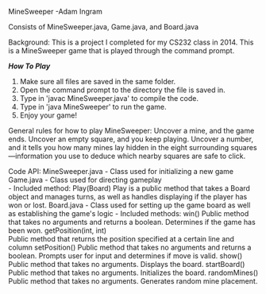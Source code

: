 MineSweeper  -Adam Ingram

Consists of MineSweeper.java, Game.java, and Board.java

Background:
This is a project I completed for my CS232 class in 2014.
This is a MineSweeper game that is played through the command prompt. 

***How To Play***
1. Make sure all files are saved in the same folder.
2. Open the command prompt to the directory the file is saved in. 
3. Type in 'javac MineSweeper.java' to compile the code.
4. Type in 'java MineSweeper' to run the game.
5. Enjoy your game!

General rules for how to play MineSweeper:
Uncover a mine, and the game ends. Uncover an empty square, and you keep playing. 
Uncover a number, and it tells you how many mines lay hidden in the eight surrounding 
squares—information you use to deduce which nearby squares are safe to click.

Code API:
MineSweeper.java
    - Class used for initializing a new game
Game.java
    - Class used for directing gameplay   
    - Included method:
        Play(Board)
            Play is a public method that takes a Board object and manages turns, as well as 
            handles displaying if the player has won or lost.
Board.java
    - Class used for setting up the game board as well as establishing the game's logic
    - Included methods:
        win()
            Public method that takes no arguments and returns a boolean. 
            Determines if the game has been won.
        getPosition(int, int)  
            Public method that returns the position specified at a certain line and column
        setPosition()
            Public method that takes no arguments and returns a boolean.
            Prompts user for input and determines if move is valid.
        show()
            Public method that takes no arguments.
            Displays the board.
        startBoard()
            Public method that takes no arguments.
            Initializes the board.
        randomMines()
            Public method that takes no arguments.
            Generates random mine placement.
    



